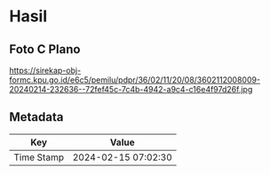 # Hasil

## Foto C Plano

https://sirekap-obj-formc.kpu.go.id/e6c5/pemilu/pdpr/36/02/11/20/08/3602112008009-20240214-232636--72fef45c-7c4b-4942-a9c4-c16e4f97d26f.jpg


## Metadata

| Key        | Value               |
| ---------- | ------------------- |
| Time Stamp | 2024-02-15 07:02:30 |



